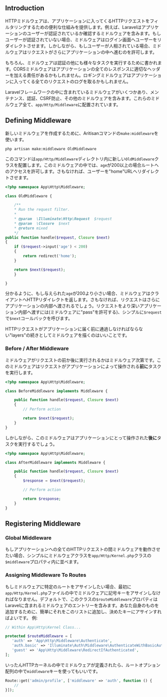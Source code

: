 ## Introduction

HTTPミドルウェアは、アプリケーションに入ってくるHTTPリクエストをフィルタリングするための便利な仕組みを提供します。例えば、Laravelはアプリケーションのユーザーが認証されているか確認するミドルウェアを含みます。もしユーザーが認証されていない場合、ミドルウェアはログイン画面へユーザーをリダイレクトさせます。しかしながら、もしユーザーが人相されている場合、ミドルウェアはリクエストがさらにアプリケーションの中へ進むのを許可します。

もちろん、ミドルウェアは認証の他にも様々なタスクを実行するために書かれます。CORSミドルウェアはアプリケーションの全てのレスポンスに適切なヘッダーを加える責任があるかもしれません。ロギングミドルウェアはアプリケーションに入ってくる全てのリクエストのログを取るかもしれません。

Laravelフレームワークの中に含まれているミドルウェアがいくつかあり、メンテナンス、認証、CSRF防止、その他のミドルウェアを含みます。これらのミドルウェア全て、`app/Http/Middleware`に配置されています。

## Defining Middleware

新しいミドルウェアを作成するために、Aritisanコマンドの`make:middleware`を使います。

```
php artisan make:middleware OldMiddleware
```

このコマンドは`app/Http/Middleware`ディレクトリ内に新しい`OldMiddleware`クラスを配置します。このミドルウェアの中では、`age`が200以上の場合ルートへのアクセスを許可します。さもなければ、ユーザーを"home"URLへリダイレクトさせます。

```php
<?php namespace App\Http\Middleware;

class OldMiddleware {

    /**
    * Run the request filter.
    *
    * @param  \Illuminate\Http\Request  $request
    * @param  \Closure  $next
    * @return mixed
    */
public function handle($request, Closure $next)
{
    if ($request->input('age') < 200)
    {
        return redirect('home');
    }

    return $next($request);
    }

}
```

分かるように、もし与えられた`age`が200より小さい場合、ミドルウェアはクライアントへHTTPリダイレクトを返します。さもなければ、リクエストはさらにアプリケーションの内部へ渡されるでしょう。リクエストをより深いアプリケーション内部へ渡すには(ミドルウェアに"pass"を許可する)、シンプルに`$request`で`$next`コールバックを呼びます。

HTTPリクエストがアプリケーションに届く前に通過しなければならない"layers"の続きとしてミドルウェアを描くのはいいことです。

### Before / After Middleware

ミドルウェアがリクエストの前か後に実行されるかはミドルウェア次第です。このミドルウェアはリクエストがアプリケーションによって操作される**前に**タスクを実行します。

```php
<?php namespace App\Http\Middleware;

class BeforeMiddleware implements Middleware {

    public function handle($request, Closure $next)
    {
        // Perform action

        return $next($request);
    }
}
```

しかしながら、このミドルウェアはアプリケーションにとって操作された**後に**タスクを実行するでしょう。

```php
<?php namespace App\Http\Middleware;

class AfterMiddleware implements Middleware {

    public function handle($request, Closure $next)
    {
        $response = $next($request);

        // Perform action

        return $response;
    }
}
```

## Registering Middleware

### Global Middleware

もしアプリケーションへの全てのHTTPリクエストの間ミドルウェアを動作させたい場合、シンプルにミドルウェアクラスを`app/Http/Kernel.php`クラスの`$middleware`プロパティ内に並べます。

### Assigning Middleware To Routes

もしミドルウェアに特定のルートをアサインしたい場合、最初に`app/Http/Kernel.php`ファイルの中でミドルウェアに記号キーをアサインしなければなりません。デフォルトで、このクラスの`$routeMiddleware`プロパティはLaravelに含まれるミドルウェアのエントリーを含みます。あなた自身のものを追加するために、簡単にそれをこのリストに追加し、決めたキーにアサインすればよいです。
例:

```php
// Within App\Http\Kernel Class...

protected $routeMiddleware = [
   'auth' => 'App\Http\Middleware\Authenticate',
   'auth.basic' => 'Illuminate\Auth\Middleware\AuthenticateWithBasicAuth',
   'guest' => 'App\Http\Middleware\RedirectIfAuthenticated',
];
```

いったんHTTPカーネルの中でミドルウェアが定義されたら、ルートオプション配列の中で`middleware`キーを使ってもいいです。

```php
Route::get('admin/profile', ['middleware' => 'auth', function () {
    //
}]);
```

